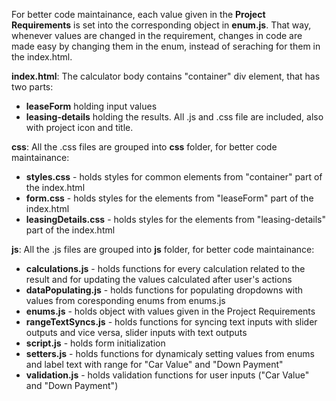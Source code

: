 For better code maintainance, each value given in the **Project Requirements** is set into the corresponding object in **enum.js**. 
That way, whenever values are changed in the requirement, changes in code are made easy by changing them in the enum, instead of seraching for them 
in the index.html.

**index.html**:
The calculator body contains "container" div element, that has two parts: 
- **leaseForm** holding input values
- **leasing-details** holding the results.
All .js and .css file are included, also with project icon and title.

**css**:
All the .css files are grouped into **css** folder, for better code maintainance:
- **styles.css** - holds styles for common elements from "container" part of the index.html
- **form.css** - holds styles for the elements from "leaseForm" part of the index.html
- **leasingDetails.css** - holds styles for the elements from "leasing-details" part of the index.html

**js**:
All the .js files are grouped into **js** folder, for better code maintainance:
- **calculations.js** - holds functions for every calculation related to the result and for updating the values calculated after user's actions
- **dataPopulating.js** - holds functions for populating dropdowns with values from coresponding enums from enums.js
- **enums.js** - holds object with values given in the Project Requirements
- **rangeTextSyncs.js** - holds functions for syncing text inputs with slider outputs and vice versa, slider inputs with text outputs
- **script.js** - holds form initialization
- **setters.js** - holds functions for dynamicaly setting values from enums and label text with range for "Car Value" and "Down Payment"
- **validation.js** - holds validation functions for user inputs ("Car Value" and "Down Payment")
